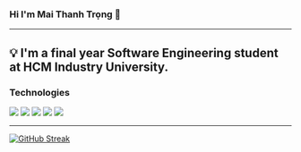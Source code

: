 ### Hi I'm Mai Thanh Trọng 👋
---
💡 I'm a final year Software Engineering student at HCM Industry University.
---

### Technologies

<a href="#"><img src="https://img.shields.io/badge/HTML-ff0000?&style=for-the-badge&logo=html5&logoColor=black"/></a>
<a href="#"><img src="https://img.shields.io/badge/CSS-239120?&style=for-the-badge&logo=css3&logoColor=black"/></a>
<a href="#"><img src="https://img.shields.io/badge/JavaScript-F7DF1E?style=for-the-badge&logo=javascript&logoColor=black"/></a>
<a href="#"><img src="https://img.shields.io/badge/ReactJS-61DAFB?&style=for-the-badge&logo=react&logoColor=black"/></a>
<a href="#"><img src="https://img.shields.io/badge/MySQL-4479A1?&style=for-the-badge&logo=MySQL&logoColor=black"/></a>

---
[![GitHub Streak](http://github-readme-streak-stats.herokuapp.com?user=maithanhtrong1113&theme=sea)](https://git.io/streak-stats)

